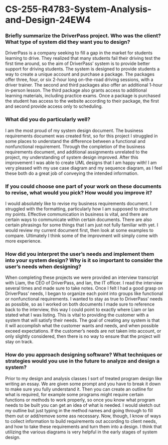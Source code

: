 # CS-255-R4783-System-Analysis-and-Design-24EW4
<h3>Briefly summarize the DriverPass project. Who was the client? What type of system did they want you to design?</h3>
<p>DriverPass is a company seeking to fill a gap in the market for students learning to drive. They realized that many students fail their driving test the first time around, so the aim of DriverPass’ system is to provide better support for driving students. The system is designed to provide students a way to create a unique account and purchase a package. The packages offer three, four, or six 2-hour long on-the-road driving sessions, with a driver trainer. The second and third packages also offer an additional 1-hour in-person lesson. The third package also grants access to additional learning materials, including practice exams. Once a package is purchased the student has access to the website according to their package, the first and second provide access only to scheduling.</p>
<h3>What did you do particularly well?</h3>
<p>I am the most proud of my system design document. The business requirements document was created first, so for this project I struggled in some places to understand the difference between a functional and nonfunctional requirement. Through the completion of the business requirements document, and additional assignments unrelated to the project, my understanding of system design improved. After this improvement I was able to create UML designs that I am happy with! I am very pleased with my use case diagram and my sequence diagram, as I feel these both do a great job of conveying the intended information.</p>
<h3>If you could choose one part of your work on these documents to revise, what would you pick? How would you improve it?</h3>
<p>I would absolutely like to revise my business requirements document. I struggled with the formatting, particularly how I am supposed to structure my points. Effective communication in business is vital, and there are certain ways to communicate within certain documents. There are also certain phrasings for some things that I am just not fully familiar with yet. I would review my current document first, then look at some examples to compare. Ultimately I think some of the improvment will simply come with more experience.</p>
<h3>How did you interpret the user’s needs and implement them into your system design? Why is it so important to consider the user’s needs when designing?</h3>
<p>When completing these projects we were provided an interview transcript with Liam, the CEO of DriverPass, and Ian, the IT officer. I read the interview several times and made sure to take notes. Once I felt I had a good grasp on DriverPass’ needs, I began to organize each point into groups like functional or nonfunctional requirements. I wanted to stay as true to DriverPass’ needs as possible, so as I worked on both documents I made sure to reference back to the interview, this way I could point to exactly where Liam or Ian stated what I was listing. This is vital to providing the customer with a system that will satisfy their needs. The goal of creating any system is that it will accomplish what the customer wants and needs, and when possible exceed expectations. If the customer’s needs are not taken into account, or only slightly considered, then there is no way to ensure that the project will stay on track.</p>
<h3>How do you approach designing software? What techniques or strategies would you use in the future to analyze and design a system?</h3>
<p>Prior to my design and analysis classes I sort of treated program design like writing an essay. We are given some prompt and you have to break it down to make sure you fully understand it. Then you can create an outline for what is required, for example some programs might require certain functions or methods to work properly, so once you know what program needs to be built you can get an idea of what is needed. I would sketch out my outline but just typing in the method names and going through to fill them out or add/remove some ass necessary. Now, though, I know of ways to collect information to build requirements out according to client needs, and how to take these requirements and turn them into a design. I think that utilizing the various diagrams is very helpful in the early stages of system design.</p>
